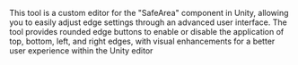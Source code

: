 This tool is a custom editor for the "SafeArea" component in Unity, allowing you to easily adjust edge settings through an advanced user interface. 
The tool provides rounded edge buttons to enable or disable the application of top, bottom,
left, and right edges, with visual enhancements for a better user experience within the Unity editor
